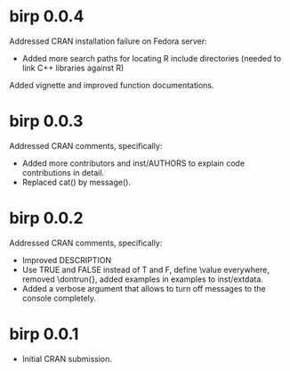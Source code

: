 # birp 0.0.4

Addressed CRAN installation failure on Fedora server:

* Added more search paths for locating R include directories (needed to link C++ libraries against R)

Added vignette and improved function documentations.

# birp 0.0.3

Addressed CRAN comments, specifically:

* Added more contributors and inst/AUTHORS to explain code contributions in detail.
* Replaced cat() by message().

# birp 0.0.2

Addressed CRAN comments, specifically:

* Improved DESCRIPTION
* Use TRUE and FALSE instead of T and F, define \value everywhere, removed \dontrun{}, added examples in examples to inst/extdata.
* Added a verbose argument that allows to turn off messages to the console completely.

# birp 0.0.1

* Initial CRAN submission.
